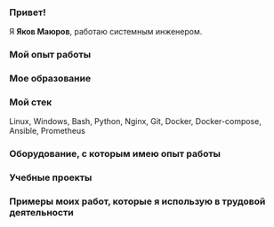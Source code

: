 ### Привет!

Я <b>Яков Маюров</b>, работаю системным инженером. 

### Мой опыт работы

### Мое образование
### Мой стек

Linux, Windows, Bash, Python, Nginx, Git, Docker, Docker-compose, Ansible, Prometheus

### Оборудование, с которым имею опыт работы

### Учебные проекты


### Примеры моих работ, которые я использую в трудовой деятельности


